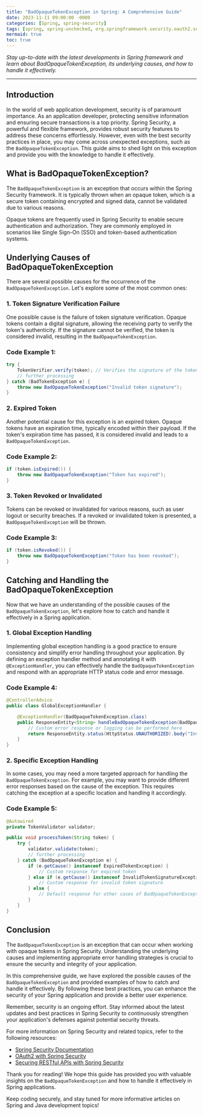 ```yaml
---
title: "BadOpaqueTokenException in Spring: A Comprehensive Guide"
date: 2023-11-11 09:00:00 -0000
categories: [Spring, spring-security]
tags: [spring, spring-unchecked, org.springframework.security.oauth2.server.resource.introspection]
mermaid: true
toc: true
---
```



*Stay up-to-date with the latest developments in Spring framework and learn about BadOpaqueTokenException, its underlying causes, and how to handle it effectively.*

---

## Introduction

In the world of web application development, security is of paramount importance. As an application developer, protecting sensitive information and ensuring secure transactions is a top priority. Spring Security, a powerful and flexible framework, provides robust security features to address these concerns effortlessly. However, even with the best security practices in place, you may come across unexpected exceptions, such as the `BadOpaqueTokenException`. This guide aims to shed light on this exception and provide you with the knowledge to handle it effectively.

## What is BadOpaqueTokenException?

The `BadOpaqueTokenException` is an exception that occurs within the Spring Security framework. It is typically thrown when an opaque token, which is a secure token containing encrypted and signed data, cannot be validated due to various reasons.

Opaque tokens are frequently used in Spring Security to enable secure authentication and authorization. They are commonly employed in scenarios like Single Sign-On (SSO) and token-based authentication systems.

## Underlying Causes of BadOpaqueTokenException

There are several possible causes for the occurrence of the `BadOpaqueTokenException`. Let's explore some of the most common ones:

### 1. Token Signature Verification Failure

One possible cause is the failure of token signature verification. Opaque tokens contain a digital signature, allowing the receiving party to verify the token's authenticity. If the signature cannot be verified, the token is considered invalid, resulting in the `BadOpaqueTokenException`.

### Code Example 1: 

```java
try {
    TokenVerifier.verify(token); // Verifies the signature of the token
    // further processing
} catch (BadTokenException e) {
    throw new BadOpaqueTokenException("Invalid token signature");
}
```

### 2. Expired Token

Another potential cause for this exception is an expired token. Opaque tokens have an expiration time, typically encoded within their payload. If the token's expiration time has passed, it is considered invalid and leads to a `BadOpaqueTokenException`.

### Code Example 2: 

```java
if (token.isExpired()) {
    throw new BadOpaqueTokenException("Token has expired");
}
```

### 3. Token Revoked or Invalidated

Tokens can be revoked or invalidated for various reasons, such as user logout or security breaches. If a revoked or invalidated token is presented, a `BadOpaqueTokenException` will be thrown.

### Code Example 3: 

```java
if (token.isRevoked()) {
    throw new BadOpaqueTokenException("Token has been revoked");
}
```

## Catching and Handling the BadOpaqueTokenException

Now that we have an understanding of the possible causes of the `BadOpaqueTokenException`, let's explore how to catch and handle it effectively in a Spring application.

### 1. Global Exception Handling

Implementing global exception handling is a good practice to ensure consistency and simplify error handling throughout your application. By defining an exception handler method and annotating it with `@ExceptionHandler`, you can effectively handle the `BadOpaqueTokenException` and respond with an appropriate HTTP status code and error message.

### Code Example 4:

```java
@ControllerAdvice
public class GlobalExceptionHandler {

    @ExceptionHandler(BadOpaqueTokenException.class)
    public ResponseEntity<String> handleBadOpaqueTokenException(BadOpaqueTokenException ex) {
        // Custom error response or logging can be performed here 
        return ResponseEntity.status(HttpStatus.UNAUTHORIZED).body("Invalid token");
    }
}
```

### 2. Specific Exception Handling

In some cases, you may need a more targeted approach for handling the `BadOpaqueTokenException`. For example, you may want to provide different error responses based on the cause of the exception. This requires catching the exception at a specific location and handling it accordingly.

### Code Example 5:

```java
@Autowired
private TokenValidator validator;

public void processToken(String token) {
    try {
        validator.validate(token);
        // further processing
    } catch (BadOpaqueTokenException e) {
        if (e.getCause() instanceof ExpiredTokenException) {
            // Custom response for expired token
        } else if (e.getCause() instanceof InvalidTokenSignatureException) {
            // Custom response for invalid token signature
        } else {
            // Default response for other cases of BadOpaqueTokenException
        }
    }
}
```

## Conclusion

The `BadOpaqueTokenException` is an exception that can occur when working with opaque tokens in Spring Security. Understanding the underlying causes and implementing appropriate error handling strategies is crucial to ensure the security and integrity of your application.

In this comprehensive guide, we have explored the possible causes of the `BadOpaqueTokenException` and provided examples of how to catch and handle it effectively. By following these best practices, you can enhance the security of your Spring application and provide a better user experience.

Remember, security is an ongoing effort. Stay informed about the latest updates and best practices in Spring Security to continuously strengthen your application's defenses against potential security threats.

For more information on Spring Security and related topics, refer to the following resources:

- [Spring Security Documentation](https://docs.spring.io/spring-security/)
- [OAuth2 with Spring Security](https://www.baeldung.com/spring-security-oauth2)
- [Securing RESTful APIs with Spring Security](https://www.baeldung.com/securing-a-restful-web-service-with-spring-security)

Thank you for reading! We hope this guide has provided you with valuable insights on the `BadOpaqueTokenException` and how to handle it effectively in Spring applications.

Keep coding securely, and stay tuned for more informative articles on Spring and Java development topics!